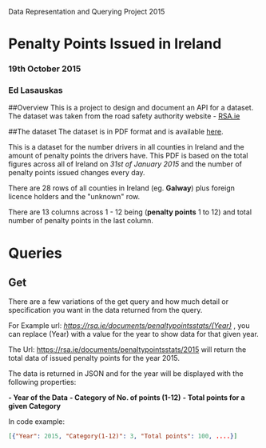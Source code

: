 Data Representation and Querying Project 2015
# Penalty Points Issued in Ireland
### 19th October 2015
### Ed Lasauskas

##Overview
This is a project to design and document an API for a dataset. The dataset was taken from the road safety authority website - [RSA.ie](http://www.rsa.ie/)

##The dataset
The dataset is in PDF format and is available 
[here](http://www.rsa.ie/Documents/PenaltyPointsStats/2015/Jan/Analysis%20of%20Penalty%20Points%20(Current)%20Issued%20-%20(Cumulative)%20January%20%202015.pdf).

This is a dataset for the number drivers in all counties in Ireland and the amount of penalty
points the drivers have. This PDF is based on the total figures across all of Ireland on *31st of January 2015* and the number of penalty points issued changes every day.

There are 28 rows of all counties in Ireland (eg. **Galway**) plus foreign licence holders and the "unknown" row.

There are 13 columns across 1 - 12 being (**penalty points** 1 to 12) and total number of penalty points in the last column.

# Queries

## Get

There are a few variations of the get query and how much detail or specification you want in the data returned from the query.

For Example
url: *https://rsa.ie/documents/penaltypointsstats/(Year)* , you can replace (Year) with a value for the year to show data for that given year.

The Url: https://rsa.ie/documents/penaltypointsstats/2015 will return the total data of issued penalty points for the year 2015.

The data is returned in JSON and for the year will be displayed with the following properties:

**- Year of the Data**
**- Category of No. of points (1-12)**
**- Total points for a given Category**

In code example:

```json
[{"Year": 2015, "Category(1-12)": 3, "Total points": 100, ....}]
```
